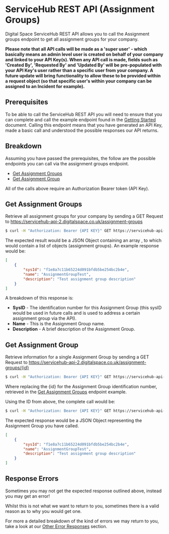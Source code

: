 # ServiceHub REST API (Assignment Groups)

Digital Space ServiceHub REST API allows you to call the Assignment groups endpoint to get all assignment groups for your company.

**Please note that all API calls will be made as a 'super user' - which basically means an admin level user is created on behalf of your company and linked to your API Key(s). When any API call is made, fields such as 'Created By', 'Requested By' and 'Updated By' will be pre-populated with your API Key's user rather than a specific user from your company. A future update will bring functionality to allow these to be provided within a request object (so that specific user's within your company can be assigned to an Incident for example).**

## Prerequisites

To be able to call the ServiceHub REST API you will need to ensure that you can complete and call the example endpoint found in the [Getting Started](https://github.com/timicoltd/ServiceHub-Developer/blob/master/ServiceHub%20REST%20API%20-%20Introduction.md) document. Calling this endpoint means that you have generated an API Key, made a basic call and understood the possible responses our API returns.

## Breakdown

Assuming you have passed the prerequisites, the follow are the possible endpoints you can call via the assignment groups endpoint.

* [Get Assignment Groups](#get-assignment-groups)
* [Get Assignment Group](#get-assignment-group)

All of the calls above require an Authorization Bearer token (API Key).

## Get Assignment Groups

Retrieve all assignment groups for your company by sending a GET Request to https://servicehub-api-2.digitalspace.co.uk/assignment-groups

```sh
$ curl -H "Authorization: Bearer {API KEY}" GET https://servicehub-api-2.digitalspace.co.uk/assignment-groups
```

The expected result would be a JSON Object containing an array , to which would contain a list of objects (assignment groups). An example response would be:

```json
[
    {
        "sysId": "f1e8a7c11b65224d091bfdb5be254bc2b4e",
        "name": "AssignmentGroupTest",
        "description": "Test assignment group description"
    }
]
```
A breakdown of this response is:

* **SysID** - The identification number for this Assignment Group (this sysID would be used in future calls and is used to address a certain assignment group via the API).
* **Name** - This is the Assignment Group name.
* **Description** - A brief description of the Assignment Group.

## Get Assignment Group

Retrieve information for a single Assignment Group by sending a GET Request to https://servicehub-api-2.digitalspace.co.uk/assignment-groups/{id}

```sh
$ curl -H "Authorization: Bearer {API KEY}" GET https://servicehub-api-2.digitalspace.co.uk/assignment-groups/{id}
```

Where replacing the {id} for the Assignment Group identification number, retrieved in the [Get Assignment Groups](#get-assignment-groups) endpoint example.

Using the ID from above, the complete call would be:

```sh
$ curl -H "Authorization: Bearer {API KEY}" GET https://servicehub-api-2.digitalspace.co.uk/assignment-groups/f1e8a7c11b65224d091bfdb5be254bc2b4e
```

The expected response would be a JSON Object representing the Assignment Group you have called.

```json
[
    {
        "sysId": "f1e8a7c11b65224d091bfdb5be254bc2b4e",
        "name": "AssignmentGroupTest",
        "description": "Test assignment group description"
    }
]
```

## Response Errors

Sometimes you may not get the expected response outlined above, instead you may get an error!

Whilst this is not what we want to return to you, sometimes there is a valid reason as to why you would get one.

For more a detailed breakdown of the kind of errors we may return to you, take a look at our [Other Error Responses](https://github.com/timicoltd/ServiceHub-Developer/blob/master/ServiceHub%20REST%20API%20-%20Introduction.md#other-error-responses) section.
